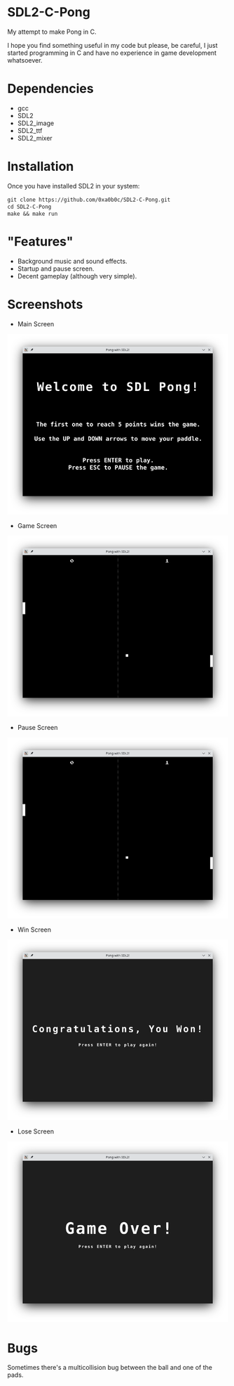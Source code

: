 # SDL2-C-Pong

My attempt to make Pong in C.

I hope you find something useful in my code but please, be careful, I just started programming in C and have no experience in game development whatsoever.

# Dependencies

- gcc
- SDL2
- SDL2_image
- SDL2_ttf
- SDL2_mixer

# Installation

Once you have installed SDL2 in your system:

```
git clone https://github.com/0xa0b0c/SDL2-C-Pong.git
cd SDL2-C-Pong
make && make run
```

# "Features"

- Background music and sound effects.
- Startup and pause screen.
- Decent gameplay (although very simple).

# Screenshots

- Main Screen

![Main Screen](/assets/imgs_readme/screen_start.png?raw=true "Main Screen")

- Game Screen

![Game Screen](/assets/imgs_readme/screen_play.png?raw=true "Game Screen")

- Pause Screen

![Pause Screen](/assets/imgs_readme/screen_play.png?raw=true "Pause Screen")

- Win Screen

![Win Screen](/assets/imgs_readme/screen_win.png?raw=true "Win Screen")

- Lose Screen

![Lose Screen](/assets/imgs_readme/screen_lose.png?raw=true "Lose Screen")

# Bugs

Sometimes there's a multicollision bug between the ball and one of the pads.